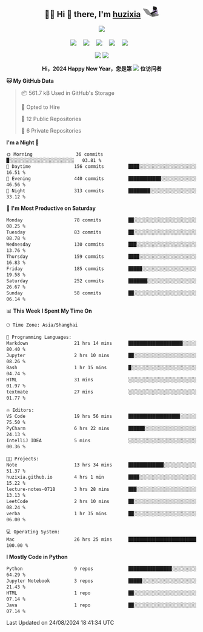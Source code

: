 <div align="center">

## :woman_technologist: Hi 👋 there, I'm [huzixia](https://huzixia.github.io/) <img height="30" src="images/work.gif" />

  <!-- dynamic typing effect 动态打字效果 -->
  <div>
    <a href="https://huzixia.github.io/">
      <img src="https://readme-typing-svg.demolab.com?font=Fira+Code&pause=1000&width=435&lines=console.log(%22Hello%2C%20World%22);胡同学祝您心想事成!&center=true&size=27" />
    </a>
  </div>

  <div>&nbsp;</div>

  <!-- profile logo 个人资料徽标 -->
  <div>
    <a href="https://huzixia.github.io/"><img src="https://img.shields.io/badge/Website-博客-orange" /></a>&emsp;
    <a href="https://www.zhihu.com/people/hu-zi-xia-91"><img src="https://img.shields.io/badge/ZhiHu-知乎-blue" /></a>&emsp;
    <a href="https://twitter.com/zixia80631/"><img src="https://img.shields.io/badge/Twitter-推特-black" /></a>&emsp;
    <a href="https://github.com/HuZixia/Text2Video/assets/38995480/244e64be-3dc4-46bb-8aff-523d8a235a1e"><img src="https://img.shields.io/badge/WeChat-微信-07c160" /></a>&emsp;
    <a href="https://www.cnblogs.com/huzixia"><img src="https://img.shields.io/badge/CnBlog-博客园-yellow" /></a>&emsp;

  </div>

[//]: # (### Github Stats)

 <p>
   <img src="https://github-readme-stats.vercel.app/api?username=HuZixia&rank_icon=github&theme=react&border_color=61dafb&hide_border=true" />
   <img src="https://github-readme-stats.vercel.app/api/top-langs/?username=HuZixia&hide=c%23,powershell,Mathematica,Ruby,Objective-C,Objective-C%2b%2b,Cuda&title_color=61dafb&text_color=ffffff&icon_color=61dafb&bg_color=20232a&langs_count=8&layout=compact&border_color=61dafb&hide_border=true&size_weight=0.5&count_weight=0.5" />
 </p>

</div>

<div align="center"><b>Hi，2024 Happy New Year，您是第 <img src="https://profile-counter.glitch.me/HuZixia/count.svg"></img> 位访问者</b></div>


[//]: # (*   Github Stats)
[//]: # (![Top Langs]&#40;https://github-readme-stats.vercel.app/api/top-langs/?username=HuZixia\&layout=compact&#41;)
[//]: # (![HuZixia's GitHub stats]&#40;https://github-readme-stats.vercel.app/api?username=HuZixia\&rank_icon=github&theme=tokyonight&#41;)


<!--START_SECTION:waka-->
**🐱 My GitHub Data** 

> 📦 561.7 kB Used in GitHub's Storage 
 > 
> 💼 Opted to Hire
 > 
> 📜 12 Public Repositories 
 > 
> 🔑 6 Private Repositories 
 > 
**I'm a Night 🦉** 

```text
🌞 Morning                36 commits          █░░░░░░░░░░░░░░░░░░░░░░░░   03.81 % 
🌆 Daytime                156 commits         ████░░░░░░░░░░░░░░░░░░░░░   16.51 % 
🌃 Evening                440 commits         ████████████░░░░░░░░░░░░░   46.56 % 
🌙 Night                  313 commits         ████████░░░░░░░░░░░░░░░░░   33.12 % 
```
📅 **I'm Most Productive on Saturday** 

```text
Monday                   78 commits          ██░░░░░░░░░░░░░░░░░░░░░░░   08.25 % 
Tuesday                  83 commits          ██░░░░░░░░░░░░░░░░░░░░░░░   08.78 % 
Wednesday                130 commits         ███░░░░░░░░░░░░░░░░░░░░░░   13.76 % 
Thursday                 159 commits         ████░░░░░░░░░░░░░░░░░░░░░   16.83 % 
Friday                   185 commits         █████░░░░░░░░░░░░░░░░░░░░   19.58 % 
Saturday                 252 commits         ███████░░░░░░░░░░░░░░░░░░   26.67 % 
Sunday                   58 commits          ██░░░░░░░░░░░░░░░░░░░░░░░   06.14 % 
```


📊 **This Week I Spent My Time On** 

```text
🕑︎ Time Zone: Asia/Shanghai

💬 Programming Languages: 
Markdown                 21 hrs 14 mins      ████████████████████░░░░░   80.40 % 
Jupyter                  2 hrs 10 mins       ██░░░░░░░░░░░░░░░░░░░░░░░   08.26 % 
Bash                     1 hr 15 mins        █░░░░░░░░░░░░░░░░░░░░░░░░   04.74 % 
HTML                     31 mins             ░░░░░░░░░░░░░░░░░░░░░░░░░   01.97 % 
textmate                 27 mins             ░░░░░░░░░░░░░░░░░░░░░░░░░   01.77 % 

🔥 Editors: 
VS Code                  19 hrs 56 mins      ███████████████████░░░░░░   75.50 % 
PyCharm                  6 hrs 22 mins       ██████░░░░░░░░░░░░░░░░░░░   24.13 % 
IntelliJ IDEA            5 mins              ░░░░░░░░░░░░░░░░░░░░░░░░░   00.36 % 

🐱‍💻 Projects: 
Note                     13 hrs 34 mins      █████████████░░░░░░░░░░░░   51.37 % 
huzixia.github.io        4 hrs 1 min         ████░░░░░░░░░░░░░░░░░░░░░   15.22 % 
lecture-notes-0718       3 hrs 28 mins       ███░░░░░░░░░░░░░░░░░░░░░░   13.13 % 
LeetCode                 2 hrs 10 mins       ██░░░░░░░░░░░░░░░░░░░░░░░   08.24 % 
verba                    1 hr 35 mins        ██░░░░░░░░░░░░░░░░░░░░░░░   06.00 % 

💻 Operating System: 
Mac                      26 hrs 25 mins      █████████████████████████   100.00 % 
```

**I Mostly Code in Python** 

```text
Python                   9 repos             ████████████████░░░░░░░░░   64.29 % 
Jupyter Notebook         3 repos             █████░░░░░░░░░░░░░░░░░░░░   21.43 % 
HTML                     1 repo              ██░░░░░░░░░░░░░░░░░░░░░░░   07.14 % 
Java                     1 repo              ██░░░░░░░░░░░░░░░░░░░░░░░   07.14 % 
```




 Last Updated on 24/08/2024 18:41:34 UTC
<!--END_SECTION:waka-->


<!--
**HuZixia/HuZixia** is a ✨ _special_ ✨ repository because its `README.md` (this file) appears on your GitHub profile.

Here are some ideas to get you started:

- 🔭 I’m currently working on ...
- 🌱 I’m currently learning ...
- 👯 I’m looking to collaborate on ...
- 🤔 I’m looking for help with ...
- 💬 Ask me about ...
- 📫 How to reach me: ...
- 😄 Pronouns: ...
- ⚡ Fun fact: ...
-->
